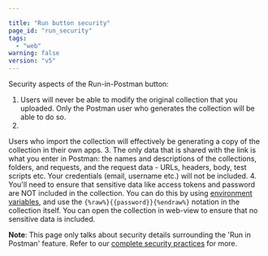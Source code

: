```yaml
---

title: "Run button security"
page_id: "run_security"
tags: 
  - "web"
warning: false
version: "v5"
---
```


Security aspects of the Run-in-Postman button:

1. Users will never be able to modify the original collection that you uploaded. Only the Postman user who generates the collection will be able to do so.
2. 
Users who import the collection will effectively be generating a copy of the collection in their own apps.
3. 
The only data that is shared with the link is what you enter in Postman: the names and descriptions of the collections, folders, and requests, and the request data - URLs, headers, body, test scripts etc. Your credentials (email, username etc.) will not be included.
4. 
You'll need to ensure that sensitive data like access tokens and password are NOT included in the collection. You can do this by using [environment variables][0], and use the `{%raw%}{{password}}{%endraw%}` notation in the collection itself. You can open the collection in web-view to ensure that no sensitive data is included.
  

**Note**: This page only talks about security details surrounding the 'Run in Postman' feature. Refer to our [complete security practices][1] for more.


[0]: https://www.getpostman.com/docs/environments
[1]: https://www.getpostman.com/security

